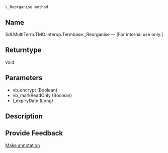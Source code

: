 

# 
    \_Reorganise method



## Name

Sdl.MultiTerm.TMO.Interop.Termbase.\_Reorganise —          [For internal use only.]



## Returntype

void



## Parameters

* vb\_encrypt (Boolean)
* vb\_markReadOnly (Boolean)
* l\_expiryDate (Long)




## Description





## Provide Feedback

[Make annotation](mailto:sdk-feedback@sdl.com&amp;subject=Reference%20for%20Sdl.MultiTerm.TMO.Interop.Termbase._Reorganise)

